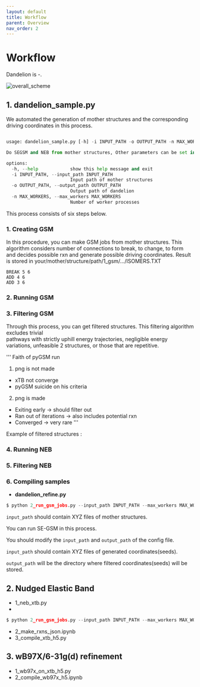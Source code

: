 ```yaml
---
layout: default
title: Workflow
parent: Overview
nav_order: 2
---
```


# Workflow

Dandelion is -.


![overall_scheme](https://github.com/jjy1031/jjy1031.github.io/assets/160209859/e0c9ad94-fa03-42d0-95ad-f0cb31315422)


## 1. dandelion_sample.py

We automated the generation of mother structures and the corresponding driving coordinates in this process. 

  ``` python

  usage: dandelion_sample.py [-h] -i INPUT_PATH -o OUTPUT_PATH -n MAX_WORKERS

  Do SEGSM and NEB from mother structures, Other parameters can be set in each modules

  options:
    -h, --help            show this help message and exit
    -i INPUT_PATH, --input_path INPUT_PATH
                          Input path of mother structures
    -o OUTPUT_PATH, --output_path OUTPUT_PATH
                          Output path of dandelion
    -n MAX_WORKERS, --max_workers MAX_WORKERS
                          Number of worker processes

  ```

  This process consists of six steps below.

  ### 1. Creating GSM
  In this procedure, you can make GSM jobs from mother structures.
  This algorithm considers number of connections to break, to change, to form and decides possible rxn and 
  generate possible driving coordinates.
  Result is stored in your/mother/structure/path/1_gsm/.../ISOMERS.TXT

  ```
  BREAK 5 6
  ADD 4 6
  ADD 3 6
  ```
  ### 2. Running GSM
  
  ### 3. Filtering GSM

  Through this process, you can get filtered structures. This filtering algorithm excludes trivial    
  pathways with strictly uphill energy trajectories, negligible energy variations, unfeasible
  2 structures, or those that are repetitive.

  '''
Faith of pyGSM run

1) png is not made
- xTB not converge
- pyGSM suicide on his criteria

2) png is made
- Exiting early -> should filter out
- Ran out of iterations -> also includes potential rxn
- Converged -> very rare
'''

Example of filtered structures :



  ### 4. Running NEB
  ### 5. Filtering NEB
  ### 6. Compiling samples
  

- **dandelion_refine.py**

```python
$ python 2_run_gsm_jobs.py --input_path INPUT_PATH --max_workers MAX_WORKERS
```
  `input_path` should contain XYZ files of mother structures.
  
  You can run SE-GSM in this process.
  
  
 You should modify the `input_path` and `output_path` of the config file. 

 `input_path` should contain XYZ files of generated coordinates(seeds).

 `output_path` will be the directory where filtered coordinates(seeds) will be stored.
 
## 2. Nudged Elastic Band 
- 1_neb_xtb.py
- 
```python
$ python 2_run_gsm_jobs.py --input_path INPUT_PATH --max_workers MAX_WORKERS
```
- 2_make_rxns_json.ipynb
- 3_compile_xtb_h5.py

## 3. wB97X/6-31g(d) refinement
- 1_wb97x_on_xtb_h5.py
- 2_compile_wb97x_h5.ipynb

